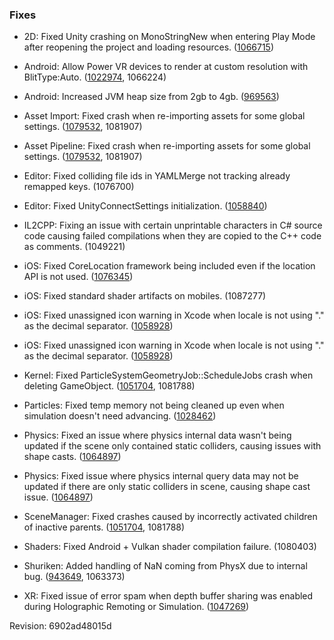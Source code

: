 ### Fixes

*   2D: Fixed Unity crashing on MonoStringNew when entering Play Mode after reopening the project and loading resources. ([1066715](https://issuetracker.unity3d.com/issues/sprite-atlas-unity-crashes-on-monostringnew-when-entering-play-mode-after-reopening-the-project-and-loading-resources))
    
*   Android: Allow Power VR devices to render at custom resolution with BlitType:Auto. ([1022974](https://issuetracker.unity3d.com/issues/android-resolution-does-not-changes-when-changing-it-with-blit-type-auto-on-power-vr-devices), 1066224)
    
*   Android: Increased JVM heap size from 2gb to 4gb. ([969563](https://issuetracker.unity3d.com/issues/android-gradle-build-fails-when-building-project-with-asset-bundle))
    
*   Asset Import: Fixed crash when re-importing assets for some global settings. ([1079532](https://issuetracker.unity3d.com/issues/unity-crashes-on-std-tree-std-tmap-traits-core-basic-string-char-core-stringstoragedefault-when-reimporting-assets), 1081907)
    
*   Asset Pipeline: Fixed crash when re-importing assets for some global settings. ([1079532](https://issuetracker.unity3d.com/issues/unity-crashes-on-std-tree-std-tmap-traits-core-basic-string-char-core-stringstoragedefault-when-reimporting-assets), 1081907)
    
*   Editor: Fixed colliding file ids in YAMLMerge not tracking already remapped keys. (1076700)
    
*   Editor: Fixed UnityConnectSettings initialization. ([1058840](https://issuetracker.unity3d.com/issues/editor-exits-with-return-code-0-even-with-compilation-errors-when-unity-analytics-is-enabled))
    
*   IL2CPP: Fixing an issue with certain unprintable characters in C# source code causing failed compilations when they are copied to the C++ code as comments. (1049221)
    
*   iOS: Fixed CoreLocation framework being included even if the location API is not used. ([1076345](https://issuetracker.unity3d.com/issues/ios-update-location-service-api-according-to-the-new-app-store-guidelines-apps-will-be-rejected-starting-spring-2019))
    
*   iOS: Fixed standard shader artifacts on mobiles. (1087277)
    
*   iOS: Fixed unassigned icon warning in Xcode when locale is not using "." as the decimal separator. ([1058928](https://issuetracker.unity3d.com/issues/dot-net4-dot-x-using-french-as-default-language-on-mac-building-ios-app-gives-unassigned-icon-warning-in-xcode))
    
*   iOS: Fixed unassigned icon warning in Xcode when locale is not using "." as the decimal separator. ([1058928](https://issuetracker.unity3d.com/issues/dot-net4-dot-x-using-french-as-default-language-on-mac-building-ios-app-gives-unassigned-icon-warning-in-xcode))
    
*   Kernel: Fixed ParticleSystemGeometryJob::ScheduleJobs crash when deleting GameObject. ([1051704](https://issuetracker.unity3d.com/issues/crash-on-particlesystemgeometryjob-schedulejobs-when-deleting-gameobject), 1081788)
    
*   Particles: Fixed temp memory not being cleaned up even when simulation doesn't need advancing. ([1028462](https://issuetracker.unity3d.com/issues/particle-system-using-skinnedmeshrenderer-shape-generate-warning-and-error-when-timescale-is-set-to-0))
    
*   Physics: Fixed an issue where physics internal data wasn't being updated if the scene only contained static colliders, causing issues with shape casts. ([1064897](https://issuetracker.unity3d.com/issues/windows-physics-dot-spherecast-does-not-properly-detect-collisions-when-clicking-on-certain-objects-spots))
    
*   Physics: Fixed issue where physics internal query data may not be updated if there are only static colliders in scene, causing shape cast issue. ([1064897](https://issuetracker.unity3d.com/issues/windows-physics-dot-spherecast-does-not-properly-detect-collisions-when-clicking-on-certain-objects-spots))
    
*   SceneManager: Fixed crashes caused by incorrectly activated children of inactive parents. ([1051704](https://issuetracker.unity3d.com/issues/crash-on-particlesystemgeometryjob-schedulejobs-when-deleting-gameobject), 1081788)
    
*   Shaders: Fixed Android + Vulkan shader compilation failure. (1080403)
    
*   Shuriken: Added handling of NaN coming from PhysX due to internal bug. ([943649](https://issuetracker.unity3d.com/issues/invalid-worldaabb-console-errors-are-thrown-after-particle-collisions-in-the-scene), 1063373)
    
*   XR: Fixed issue of error spam when depth buffer sharing was enabled during Holographic Remoting or Simulation. ([1047269](https://issuetracker.unity3d.com/issues/windowsmr-failure-to-get-rendering-parameters-for-main-camera-when-depth-buffer-sharing-is-enabled))
    

Revision: 6902ad48015d